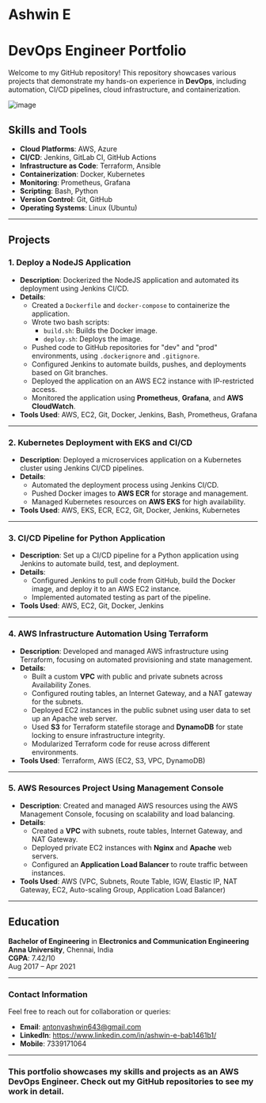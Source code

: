 # Ashwin E
# DevOps Engineer Portfolio

Welcome to my GitHub repository! This repository showcases various projects that demonstrate my hands-on experience in **DevOps**, including automation, CI/CD pipelines, cloud infrastructure, and containerization.

![image](https://github.com/user-attachments/assets/ff00788f-c164-4770-a741-204746e96697)


## Skills and Tools
- **Cloud Platforms**: AWS, Azure
- **CI/CD**: Jenkins, GitLab CI, GitHub Actions
- **Infrastructure as Code**: Terraform, Ansible
- **Containerization**: Docker, Kubernetes
- **Monitoring**: Prometheus, Grafana
- **Scripting**: Bash, Python
- **Version Control**: Git, GitHub
- **Operating Systems**: Linux (Ubuntu)

---

## Projects

### 1. Deploy a NodeJS Application

- **Description**: Dockerized the NodeJS application and automated its deployment using Jenkins CI/CD.
- **Details**:
  - Created a `Dockerfile` and `docker-compose` to containerize the application.
  - Wrote two bash scripts:
    - `build.sh`: Builds the Docker image.
    - `deploy.sh`: Deploys the image.
  - Pushed code to GitHub repositories for "dev" and "prod" environments, using `.dockerignore` and `.gitignore`.
  - Configured Jenkins to automate builds, pushes, and deployments based on Git branches.
  - Deployed the application on an AWS EC2 instance with IP-restricted access.
  - Monitored the application using **Prometheus**, **Grafana**, and **AWS CloudWatch**.
- **Tools Used**: AWS, EC2, Git, Docker, Jenkins, Bash, Prometheus, Grafana

---

### 2. Kubernetes Deployment with EKS and CI/CD

- **Description**: Deployed a microservices application on a Kubernetes cluster using Jenkins CI/CD pipelines.
- **Details**:
  - Automated the deployment process using Jenkins CI/CD.
  - Pushed Docker images to **AWS ECR** for storage and management.
  - Managed Kubernetes resources on **AWS EKS** for high availability.
- **Tools Used**: AWS, EKS, ECR, EC2, Git, Docker, Jenkins, Kubernetes

---

### 3. CI/CD Pipeline for Python Application

- **Description**: Set up a CI/CD pipeline for a Python application using Jenkins to automate build, test, and deployment.
- **Details**:
  - Configured Jenkins to pull code from GitHub, build the Docker image, and deploy it to an AWS EC2 instance.
  - Implemented automated testing as part of the pipeline.
- **Tools Used**: AWS, EC2, Git, Docker, Jenkins

---

### 4. AWS Infrastructure Automation Using Terraform

- **Description**: Developed and managed AWS infrastructure using Terraform, focusing on automated provisioning and state management.
- **Details**:
  - Built a custom **VPC** with public and private subnets across Availability Zones.
  - Configured routing tables, an Internet Gateway, and a NAT gateway for the subnets.
  - Deployed EC2 instances in the public subnet using user data to set up an Apache web server.
  - Used **S3** for Terraform statefile storage and **DynamoDB** for state locking to ensure infrastructure integrity.
  - Modularized Terraform code for reuse across different environments.
- **Tools Used**: Terraform, AWS (EC2, S3, VPC, DynamoDB)

---

### 5. AWS Resources Project Using Management Console

- **Description**: Created and managed AWS resources using the AWS Management Console, focusing on scalability and load balancing.
- **Details**:
  - Created a **VPC** with subnets, route tables, Internet Gateway, and NAT Gateway.
  - Deployed private EC2 instances with **Nginx** and **Apache** web servers.
  - Configured an **Application Load Balancer** to route traffic between instances.
- **Tools Used**: AWS (VPC, Subnets, Route Table, IGW, Elastic IP, NAT Gateway, EC2, Auto-scaling Group, Application Load Balancer)

---

## Education

**Bachelor of Engineering** in **Electronics and Communication Engineering**  
**Anna University**, Chennai, India  
**CGPA**: 7.42/10  
Aug 2017 – Apr 2021

---

### Contact Information

Feel free to reach out for collaboration or queries:

- **Email**: antonyashwin643@gmail.com
- **LinkedIn**: https://www.linkedin.com/in/ashwin-e-bab1461b1/
- **Mobile**: 7339171064

---

### This portfolio showcases my skills and projects as an AWS DevOps Engineer. Check out my GitHub repositories to see my work in detail.
  




